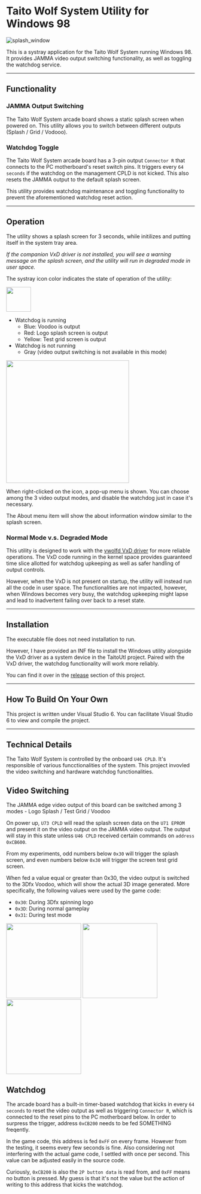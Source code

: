 # Taito Wolf System Utility for Windows 98

![splash_window](https://github.com/user-attachments/assets/6cced47d-8d85-4a3e-ac04-18ac62836c38)

This is a systray application for the Taito Wolf System running Windows 98. It provides JAMMA video output switching functionality, as well as toggling the watchdog service.

-------------

## Functionality

### JAMMA Output Switching

The Taito Wolf System arcade board shows a static splash screen when powered on. This utility allows you to switch between different outputs (Splash / Grid / Vodooo).

### Watchdog Toggle

The Taito Wolf System arcade board has a 3-pin output `Connector R` that connects to the PC motherboard's reset switch pins. It triggers every `64 seconds` if the watchdog on the management CPLD is not kicked. This also resets the JAMMA output to the default splash screen.

This utility provides watchdog maintenance and toggling functionality to prevent the aforementioned watchdog reset action.

-------------

## Operation

The utility shows a splash screen for 3 seconds, while initilizes and putting itself in the system tray area.

*If the companion VxD driver is not installed, you will see a warning message on the splash screen, and the utility will run in degraded mode in user space.*

The systray icon color indicates the state of operation of the utility:

<img src="https://github.com/user-attachments/assets/e156d52a-babc-4347-9fbf-3a99a0a6080f" height=66>

- Watchdog is running
  - Blue: Voodoo is output
  - Red: Logo splash screen is output
  - Yellow: Test grid screen is output
- Watchdog is not running
  - Gray (video output switching is not available in this mode)

<img src="https://github.com/user-attachments/assets/dbb62c5c-1e99-4c30-9fd0-5bea6f4f2528" height=328>

When right-clicked on the icon, a pop-up menu is shown. You can choose among the 3 video output modes, and disable the watchdog just in case it's necessary.

The About menu item will show the about information window similar to the splash screen.

### Normal Mode v.s. Degraded Mode

This utility is designed to work with the [vwolfd VxD driver](https://github.com/jeffqchen/vwolfd) for more reliable operations. The VxD code running in the kernel space provides guaranteed time slice allotted for watchdog upkeeping as well as safer handling of output controls.

However, when the VxD is not present on startup, the utility will instead run all the code in user space. The functionalities are not impacted, however, when Windows becomes very busy, the watchdog upkeeping might lapse and lead to inadvertent failing over back to a reset state.

-------------

## Installation

The executable file does not need installation to run.

However, I have provided an INF file to install the Windows utility alongside the VxD driver as a system device in the TaitoUtl project. Paired with the VxD driver, the watchdog functionality will work more reliably.

You can find it over in the [release](https://github.com/jeffqchen/TaitoUtl/releases) section of this project.

-------------

## How To Build On Your Own

This project is written under Visual Studio 6. You can facilitate Visual Studio 6 to view and compile the project.

-------------

## Technical Details

The Taito Wolf System is controlled by the onboard `U46 CPLD`. It's responsible of various funcctionalities of the system. This project invovled the video switching and hardware watchdog functionalities.

## Video Switching

The JAMMA edge video output of this board can be switched among 3 modes - Logo Splash / Test Grid / Voodoo

On power up, `U73 CPLD` will read the splash screen data on the `U71 EPROM` and present it on the video output on the JAMMA video output. The output will stay in this state unless `U46 CPLD` received certain commands on `address 0xCB600`.

From my experiments, odd numbers below `0x30` will trigger the splash screen, and even numbers below `0x30` will trigger the screen test grid screen.

When fed a value equal or greater than 0x30, the video output is switched to the 3Dfx Voodoo, which will show the actual 3D image generated. More specifically, the following values were used by the game code:
- `0x30`: During 3Dfx spinning logo
- `0x3D`: During normal gameplay
- `0x31`: During test mode

<img src="https://github.com/user-attachments/assets/9470de8f-db81-4654-a347-376991d9b0f6" height=200> <img src="https://github.com/user-attachments/assets/3076411a-73fb-42cc-aa6f-83fceb98d83d" height=200> <img src="https://github.com/user-attachments/assets/6c892f61-c78e-4eac-847c-d8a5d727b11a" height=200>

## Watchdog

The arcade board has a built-in timer-based watchdog that kicks in every `64 seconds` to reset the video output as well as triggering `Connector R`, which is connected to the reset pins to the PC motherboard below. In order to surpress the trigger, address `0xCB200` needs to be fed SOMETHING freqently.

In the game code, this address is fed `0xFF` on every frame. However from the testing, it seems every few seconds is fine. Also considering not interfering with the actual game code, I settled with once per second. This value can be adjusted easily in the source code.

Curiously, `0xCB200` is also the `2P button data` is read from, and `0xFF` means no button is pressed. My guess is that it's not the value but the action of writing to this address that kicks the watchdog.
